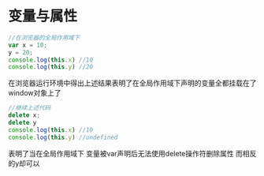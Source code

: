# 变量与属性

```js
//在浏览器的全局作用域下
var x = 10;
y = 20;
console.log(this.x) //10
console.log(this.y) //20
```

在浏览器运行环境中得出上述结果表明了在全局作用域下声明的变量全都挂载在了window对象上了

```js
//继续上述代码
delete x;
delete y
console.log(this.x) //10
console.log(this.y) //undefined

```

表明了当在全局作用域下 变量被var声明后无法使用delete操作符删除属性 而相反的y却可以
